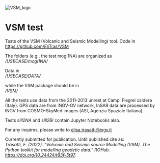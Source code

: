 ![VSM_logo](https://user-images.githubusercontent.com/66011901/162217871-91e817da-0854-4183-b294-13debbea9c85.gif)

# VSM test
Tests of the VSM (Volcanic and Seismic Modelling) tool. Code in https://github.com/EliTras/VSM

The folders (e.g., the test mogi1NA) are organized as \
_<path>/USECASE/mogi1NA/_
  
Data in \
_<path>/USECASE/DATA/_

while the VSM package should be in \
_<path>/VSM/_

All the tests use data from the 2011-2013 unrest at Campi Flegrei caldera (Italy). GPS data are from INGV-OV network, InSAR data are processed by INGV from COSMO-SkyMed images (ASI, Agenzia Spaziale Italiana).

  Tests _sill2NA_ and _sill2BI_ contain Jupyter Notebooks also.

  For any inquires, please write to elisa.trasatti@ingv.it

Currently submitted for publication. Until published cite as: \
_Trasatti, E. (2022). "Volcanic and Seismic source Modelling (VSM). The Python toolkit for modelling geodetic data." ROHub. https://doi.org/10.24424/t83f-5t97._
